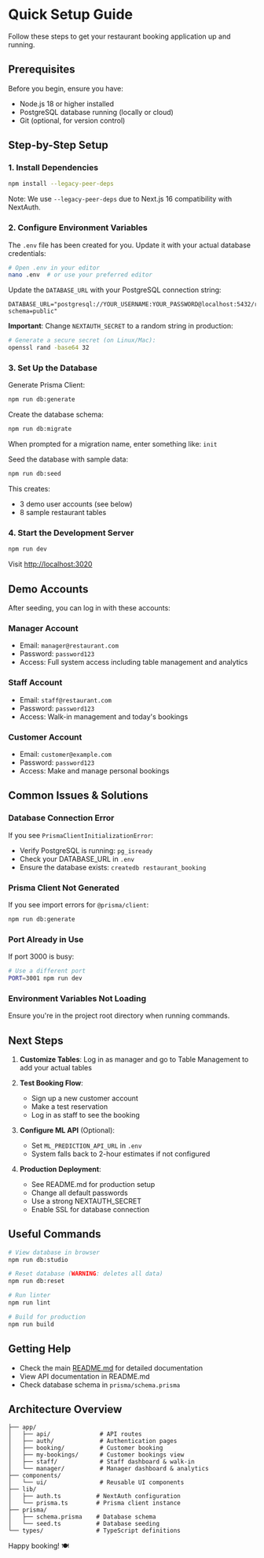 # Quick Setup Guide

Follow these steps to get your restaurant booking application up and running.

## Prerequisites

Before you begin, ensure you have:
- Node.js 18 or higher installed
- PostgreSQL database running (locally or cloud)
- Git (optional, for version control)

## Step-by-Step Setup

### 1. Install Dependencies

```bash
npm install --legacy-peer-deps
```

Note: We use `--legacy-peer-deps` due to Next.js 16 compatibility with NextAuth.

### 2. Configure Environment Variables

The `.env` file has been created for you. Update it with your actual database credentials:

```bash
# Open .env in your editor
nano .env  # or use your preferred editor
```

Update the `DATABASE_URL` with your PostgreSQL connection string:
```
DATABASE_URL="postgresql://YOUR_USERNAME:YOUR_PASSWORD@localhost:5432/restaurant_booking?schema=public"
```

**Important**: Change `NEXTAUTH_SECRET` to a random string in production:
```bash
# Generate a secure secret (on Linux/Mac):
openssl rand -base64 32
```

### 3. Set Up the Database

Generate Prisma Client:
```bash
npm run db:generate
```

Create the database schema:
```bash
npm run db:migrate
```

When prompted for a migration name, enter something like: `init`

Seed the database with sample data:
```bash
npm run db:seed
```

This creates:
- 3 demo user accounts (see below)
- 8 sample restaurant tables

### 4. Start the Development Server

```bash
npm run dev
```

Visit [http://localhost:3020](http://localhost:3020)

## Demo Accounts

After seeding, you can log in with these accounts:

### Manager Account
- Email: `manager@restaurant.com`
- Password: `password123`
- Access: Full system access including table management and analytics

### Staff Account
- Email: `staff@restaurant.com`
- Password: `password123`
- Access: Walk-in management and today's bookings

### Customer Account
- Email: `customer@example.com`
- Password: `password123`
- Access: Make and manage personal bookings

## Common Issues & Solutions

### Database Connection Error

If you see `PrismaClientInitializationError`:
- Verify PostgreSQL is running: `pg_isready`
- Check your DATABASE_URL in `.env`
- Ensure the database exists: `createdb restaurant_booking`

### Prisma Client Not Generated

If you see import errors for `@prisma/client`:
```bash
npm run db:generate
```

### Port Already in Use

If port 3000 is busy:
```bash
# Use a different port
PORT=3001 npm run dev
```

### Environment Variables Not Loading

Ensure you're in the project root directory when running commands.

## Next Steps

1. **Customize Tables**: Log in as manager and go to Table Management to add your actual tables

2. **Test Booking Flow**: 
   - Sign up a new customer account
   - Make a test reservation
   - Log in as staff to see the booking

3. **Configure ML API** (Optional):
   - Set `ML_PREDICTION_API_URL` in `.env`
   - System falls back to 2-hour estimates if not configured

4. **Production Deployment**:
   - See README.md for production setup
   - Change all default passwords
   - Use a strong NEXTAUTH_SECRET
   - Enable SSL for database connection

## Useful Commands

```bash
# View database in browser
npm run db:studio

# Reset database (WARNING: deletes all data)
npm run db:reset

# Run linter
npm run lint

# Build for production
npm run build
```

## Getting Help

- Check the main [README.md](./README.md) for detailed documentation
- View API documentation in README.md
- Check database schema in `prisma/schema.prisma`

## Architecture Overview

```
├── app/
│   ├── api/              # API routes
│   ├── auth/             # Authentication pages
│   ├── booking/          # Customer booking
│   ├── my-bookings/      # Customer bookings view
│   ├── staff/            # Staff dashboard & walk-in
│   └── manager/          # Manager dashboard & analytics
├── components/
│   └── ui/               # Reusable UI components
├── lib/
│   ├── auth.ts          # NextAuth configuration
│   └── prisma.ts        # Prisma client instance
├── prisma/
│   ├── schema.prisma    # Database schema
│   └── seed.ts          # Database seeding
└── types/               # TypeScript definitions
```

Happy booking! 🍽️

